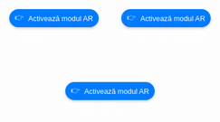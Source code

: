 <html lang="en">
<head>
    <meta charset="UTF-8">
    <meta name="viewport" content="width=device-width, initial-scale=1.0">
    <title>Modele AR Optimizate</title>
    <script type="module" src="https://unpkg.com/@google/model-viewer"></script>
    <style>
        body {
            margin: 0;
            padding: 0;
            font-family: Arial, sans-serif;
            background-image: url('bkgd.jpg'); /* Schimbă imaginea de fundal */
            background-size: cover; /* Asigură-te că imaginea de fundal acoperă întreaga pagină */
            background-position: center; /* Centrează imaginea de fundal */
            display: flex;
            justify-content: center;
            align-items: center;
            height: 100vh;
        }
        .model-container {
            display: flex;
            flex-direction: row; /* Schimbat în row pentru aliniere orizontală */
            align-items: center;
            justify-content: center; /* Centrarea pe orizontală */
            flex-wrap: wrap; /* Permite modelelor să treacă pe rândul următor dacă nu încap */
            width: 100%; /* Asigură că containerul ocupă lățimea ecranului */
            max-width: 800px; /* O limită maximă pentru a menține design-ul organizat */
        }
        .model-section {
            margin: 20px;
            text-align: center; /* Centrarea textului sub modele */
        }
        model-viewer {
            width: 200px; /* Dimensiunea a fost setată la 200px */
            height: 200px; /* Înălțimea a fost setată la 200px */
            margin: 0 auto; /* Centrarea modelului */
        }
        .ar-button {
            display: flex;
            align-items: center;
            justify-content: center;
            margin: 10px auto;
            padding: 5px 10px;
            font-size: 0.8rem;
            cursor: pointer;
            background-color: #007BFF;
            border: none;
            border-radius: 20px;
            color: white;
            box-shadow: 0 2px 4px rgba(0, 0, 0, 0.2);
            transition: background-color 0.3s, box-shadow 0.3s;
        }
        .ar-button:hover {
            background-color: #0056b3;
            box-shadow: 0 4px 8px rgba(0, 0, 0, 0.3);
        }
        .ar-button:before {
            content: '👉';
            display: inline-block;
            margin-right: 8px;
            animation: levitate 0.5s ease-in-out infinite alternate;
        }
        @keyframes levitate {
            from {
                transform: translateY(0);
            }
            to {
                transform: translateY(-5px);
            }
        }
        p {
            margin-top: 10px; /* Spațiu între buton și text */
            color: #FFFFFF; /* Culoarea textului, alegeți o culoare care se potrivește cu fundalul */
            font-size: 1.2em; /* Mărimea textului */
        }
    </style>
</head>
<body>

<div class="model-container">
    <!-- Model 2: Jordan (Acum pe prima poziție) -->
    <div class="model-section">
        <model-viewer 
            src="jordan.glb" 
            ios-src="jordan.usdz" 
            ar 
            ar-modes="webxr scene-viewer quick-look" 
            camera-controls 
            auto-rotate 
            environment-image="neutral" 
            shadow-intensity="1"
            min-camera-orbit="auto 0deg 0deg" 
            max-camera-orbit="auto 80deg auto">
            <button slot="ar-button" class="ar-button">Activează modul AR</button>
        </model-viewer>
        <p>Jordan Air 200E</p>
    </div>
    <!-- Model 1: Adidas (Acum pe a doua poziție) -->
    <div class="model-section">
        <model-viewer 
            src="adidas.glb" 
            ios-src="adidas.usdz" 
            ar 
            ar-modes="webxr scene-viewer quick-look" 
            camera-controls 
            auto-rotate 
            environment-image="neutral" 
            shadow-intensity="1"
            min-camera-orbit="auto 0deg 0deg" 
            max-camera-orbit="auto 80deg auto">
            <button slot="ar-button" class="ar-button">Activează modul AR</button>
        </model-viewer>
        <p>Nike Free Matcon</p>
    </div>
    <!-- Model 3: Nike (Rămâne pe a treia poziție) -->
    <div class="model-section">
        <model-viewer 
            src="nike.glb" 
            ios-src="nike.usdz" 
            ar 
            ar-modes="webxr scene-viewer quick-look" 
            camera-controls 
            auto-rotate 
            environment-image="neutral" 
            shadow-intensity="1"
            min-camera-orbit="auto 0deg 0deg" 
            max-camera-orbit="auto 80deg auto">
            <button slot="ar-button" class="ar-button">Activează modul AR</button>
        </model-viewer>
        <p>Nike AirForce 1</p>
    </div>
</div>

</body>
</html>
